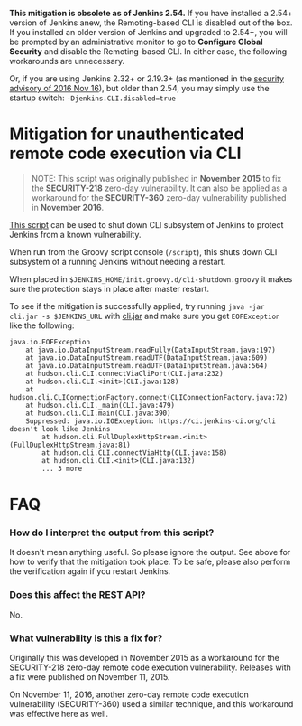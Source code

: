 **This mitigation is obsolete as of Jenkins 2.54.**
If you have installed a 2.54+ version of Jenkins anew, the Remoting-based CLI is disabled out of the box.
If you installed an older version of Jenkins and upgraded to 2.54+,
you will be prompted by an administrative monitor
to go to **Configure Global Security** and disable the Remoting-based CLI.
In either case, the following workarounds are unnecessary.

Or, if you are using Jenkins 2.32+ or 2.19.3+
(as mentioned in the [security advisory of 2016 Nov 16](https://jenkins.io/security/advisory/2016-11-16/)),
but older than 2.54, you may simply use the startup switch: `-Djenkins.CLI.disabled=true`

# Mitigation for unauthenticated remote code execution via CLI

> NOTE: This script was originally published in **November 2015** to fix the **SECURITY-218** zero-day vulnerability. It can also be applied as a workaround for the **SECURITY-360** zero-day vulnerability published in **November 2016**.

[This script](cli-shutdown.groovy) can be used to shut down CLI subsystem of Jenkins to protect Jenkins from a known vulnerability.

When run from the Groovy script console (`/script`), this shuts down CLI subsystem of a running Jenkins without needing a restart.

When placed in `$JENKINS_HOME/init.groovy.d/cli-shutdown.groovy` it makes sure the protection stays in place after master restart.

To see if the mitigation is successfully applied, try running `java -jar cli.jar -s $JENKINS_URL` with [cli.jar](http://repo.jenkins-ci.org/releases/org/jenkins-ci/main/cli/1.636/cli-1.636-jar-with-dependencies.jar) and make sure you get `EOFException` like the following:

```
java.io.EOFException
	at java.io.DataInputStream.readFully(DataInputStream.java:197)
	at java.io.DataInputStream.readUTF(DataInputStream.java:609)
	at java.io.DataInputStream.readUTF(DataInputStream.java:564)
	at hudson.cli.CLI.connectViaCliPort(CLI.java:232)
	at hudson.cli.CLI.<init>(CLI.java:128)
	at hudson.cli.CLIConnectionFactory.connect(CLIConnectionFactory.java:72)
	at hudson.cli.CLI._main(CLI.java:479)
	at hudson.cli.CLI.main(CLI.java:390)
	Suppressed: java.io.IOException: https://ci.jenkins-ci.org/cli doesn't look like Jenkins
		at hudson.cli.FullDuplexHttpStream.<init>(FullDuplexHttpStream.java:81)
		at hudson.cli.CLI.connectViaHttp(CLI.java:158)
		at hudson.cli.CLI.<init>(CLI.java:132)
		... 3 more
```

# FAQ
### How do I interpret the output from this script?
It doesn't mean anything useful. So please ignore the output. See above for how to verify that the mitigation took place. To be safe, please also perform the verification again if you restart Jenkins.

### Does this affect the REST API?
No.

### What vulnerability is this a fix for?
Originally this was developed in November 2015 as a workaround for the SECURITY-218 zero-day remote code execution vulnerability. Releases with a fix were published on November 11, 2015.

On November 11, 2016, another zero-day remote code execution vulnerability (SECURITY-360) used a similar technique, and this workaround was effective here as well.

